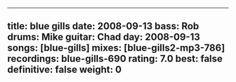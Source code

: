 
---
title: blue gills
date: 2008-09-13
bass:	Rob
drums:	Mike
guitar:	Chad
day: 2008-09-13
songs: [blue-gills]
mixes: [blue-gills2-mp3-786]
recordings: blue-gills-690
rating: 7.0
best: false
definitive: false
weight: 0
---
